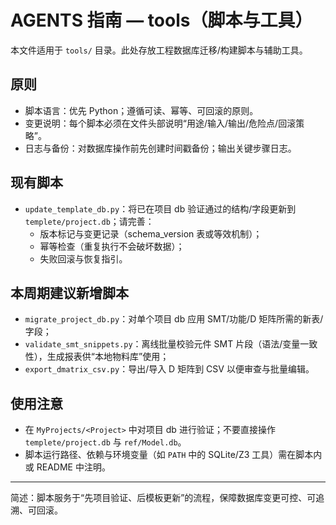 # AGENTS 指南 — tools（脚本与工具）

本文件适用于 `tools/` 目录。此处存放工程数据库迁移/构建脚本与辅助工具。

## 原则
- 脚本语言：优先 Python；遵循可读、幂等、可回滚的原则。
- 变更说明：每个脚本必须在文件头部说明“用途/输入/输出/危险点/回滚策略”。
- 日志与备份：对数据库操作前先创建时间戳备份；输出关键步骤日志。

## 现有脚本
- `update_template_db.py`：将已在项目 db 验证通过的结构/字段更新到 `templete/project.db`；请完善：
  - 版本标记与变更记录（schema_version 表或等效机制）；
  - 幂等检查（重复执行不会破坏数据）；
  - 失败回滚与恢复指引。

## 本周期建议新增脚本
- `migrate_project_db.py`：对单个项目 db 应用 SMT/功能/D 矩阵所需的新表/字段；
- `validate_smt_snippets.py`：离线批量校验元件 SMT 片段（语法/变量一致性），生成报表供“本地物料库”使用；
- `export_dmatrix_csv.py`：导出/导入 D 矩阵到 CSV 以便审查与批量编辑。

## 使用注意
- 在 `MyProjects/<Project>` 中对项目 db 进行验证；不要直接操作 `templete/project.db` 与 `ref/Model.db`。
- 脚本运行路径、依赖与环境变量（如 `PATH` 中的 SQLite/Z3 工具）需在脚本内或 README 中注明。

---
简述：脚本服务于“先项目验证、后模板更新”的流程，保障数据库变更可控、可追溯、可回滚。

